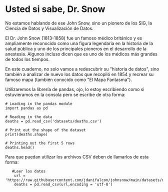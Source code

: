 # Usted si sabe, Dr. Snow

No estamos hablando de ese John Snow, sino un pionero de los SIG, la Ciencia de Datos y Visualización de Datos.

El Dr. John Snow (1813-1858) fue un famoso médico británico y es ampliamente reconocido como una figura legendaria en la historia de la salud pública y uno de los principales pioneros en el desarrollo de la anestesia. Algunos incluso dicen que es uno de los médicos más grandes de todos los tiempos.

En este cuaderno, no solo vamos a redescubrir su "historia de datos", sino también a analizar de nuevo los datos que recopiló en 1854 y recrear su famoso mapa (también conocido como "El Mapa Fantasma").

Utilizaremos la librería de pandas, ojo, lo estoy escribiendo como si estuvieramos en la consola pero se escribe de otra forma:

    # Loading in the pandas module
    import pandas as pd

    # Reading in the data
    deaths = pd.read_csv('datasets/deaths.csv')

    # Print out the shape of the dataset
    print(deaths.shape)

    # Printing out the first 5 rows
    deaths.head()
    
  Para que puedan utilizar los archivos CSV deben de llamarlos de esta forma:
  
       #Leer los datos
        url = 'https://raw.githubusercontent.com/jdanifalcon/johnsnow/main/datasets/deaths.csv'
        deaths = pd.read_csv(url,encoding = 'utf-8')
     
